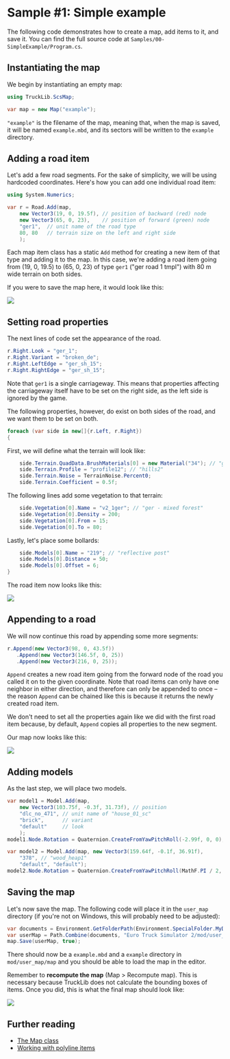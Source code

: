 # Sample #1: Simple example

The following code demonstrates how to create a map, add items to it, and save it.
You can find the full source code at `Samples/00-SimpleExample/Program.cs`. 

## Instantiating the map
We begin by instantiating an empty map:

```cs
using TruckLib.ScsMap;

var map = new Map("example");
```

`"example"` is the filename of the map, meaning that, when the map is saved, it will be named
`example.mbd`, and its sectors will be written to the `example` directory.

## Adding a road item

Let's add a few road segments. For the sake of simplicity, we will be using hardcoded coordinates. Here's how
you can add one individual road item:

```cs
using System.Numerics;

var r = Road.Add(map,
    new Vector3(19, 0, 19.5f), // position of backward (red) node
    new Vector3(65, 0, 23),    // position of forward (green) node
    "ger1",  // unit name of the road type
    80, 80   // terrain size on the left and right side
    );
```

Each map item class has a static `Add` method for creating a new item of that type and adding it
to the map. In this case, we're adding a road item going from (19, 0, 19.5) to (65, 0, 23) of type
`ger1` ("ger road 1 tmpl") with 80 m wide terrain on both sides.

If you were to save the map here, it would look like this:

![](../../images/00-wip1.png)

## Setting road properties
The next lines of code set the appearance of the road.

```cs
r.Right.Look = "ger_1";
r.Right.Variant = "broken_de";
r.Right.LeftEdge = "ger_sh_15";
r.Right.RightEdge = "ger_sh_15";
```

Note that `ger1` is a single carriageway. This means that properties affecting the carriageway itself
have to be set on the right side, as the left side is ignored by the game.

The following properties, however, do exist on both sides of the road, and we want them to be set on both.

```cs
foreach (var side in new[]{r.Left, r.Right})
{
```

First, we will define what the terrain will look like:

```cs
    side.Terrain.QuadData.BrushMaterials[0] = new Material("34"); // "grass_ger_main"
    side.Terrain.Profile = "profile12"; // "hills2"
    side.Terrain.Noise = TerrainNoise.Percent0;
    side.Terrain.Coefficient = 0.5f;
```

The following lines add some vegetation to that terrain:
```cs
    side.Vegetation[0].Name = "v2_1ger"; // "ger - mixed forest"
    side.Vegetation[0].Density = 200;
    side.Vegetation[0].From = 15;
    side.Vegetation[0].To = 80;
```

Lastly, let's place some bollards:
```cs
    side.Models[0].Name = "219"; // "reflective post"
    side.Models[0].Distance = 50;
    side.Models[0].Offset = 6;
}
```

The road item now looks like this:

![](../../images/00-wip2.png)

## Appending to a road
We will now continue this road by appending some more segments:

```cs
r.Append(new Vector3(98, 0, 43.5f))
   .Append(new Vector3(146.5f, 0, 25))
   .Append(new Vector3(216, 0, 25));
```

`Append` creates a new road item going from the forward node of the road you called it on
to the given coordinate. Note that road items can only have one neighbor in either direction,
and therefore can only be appended to once &ndash; the reason `Append` can be chained like this is
because it returns the newly created road item.

We don't need to set all the properties again like we did with the first road item
because, by default, `Append` copies all properties to the new segment.

Our map now looks like this:

![](../../images/00-wip3.png)

## Adding models
As the last step, we will place two models.

```cs
var model1 = Model.Add(map,
    new Vector3(103.75f, -0.3f, 31.73f), // position 
    "dlc_no_471", // unit name of "house_01_sc"
    "brick",      // variant
    "default"     // look
    );
model1.Node.Rotation = Quaternion.CreateFromYawPitchRoll(-2.99f, 0, 0);

var model2 = Model.Add(map, new Vector3(159.64f, -0.1f, 36.91f), 
    "378", // "wood_heap1"
    "default", "default"); 
model2.Node.Rotation = Quaternion.CreateFromYawPitchRoll(MathF.PI / 2, 0, 0);
```

## Saving the map
Let's now save the map. The following code will place it in the `user_map` directory (if you're not
on Windows, this will probably need to be adjusted):

```cs
var documents = Environment.GetFolderPath(Environment.SpecialFolder.MyDocuments);
var userMap = Path.Combine(documents, "Euro Truck Simulator 2/mod/user_map/map/");
map.Save(userMap, true);
```

There should now be a `example.mbd` and a `example` directory in `mod/user_map/map` and 
you should be able to load the map in the editor.

Remember to **recompute the map** (Map > Recompute map). This is necessary because TruckLib
does not calculate the bounding boxes of items. Once you did, this is what the final map
should look like:

![](../../images/00-final.png)

## Further reading
* [The Map class](/TruckLib.ScsMap/map-class.md)
* [Working with polyline items](/TruckLib.ScsMap/polyline-items.md)